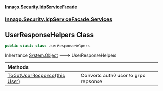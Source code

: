 #### [Innago\.Security\.IdpServiceFacade](../../../../../index.md 'index')
### [Innago\.Security\.IdpServiceFacade\.Services](../index.md 'Innago\.Security\.IdpServiceFacade\.Services')

## UserResponseHelpers Class

```csharp
public static class UserResponseHelpers
```

Inheritance [System\.Object](https://learn.microsoft.com/en-us/dotnet/api/system.object 'System\.Object') &#129106; UserResponseHelpers

| Methods | |
| :--- | :--- |
| [ToGetUserResponse\(this User\)](ToGetUserResponse(thisUser).md 'Innago\.Security\.IdpServiceFacade\.Services\.UserResponseHelpers\.ToGetUserResponse\(this Auth0\.ManagementApi\.Models\.User\)') | Converts auth0 user to grpc repsonse |
